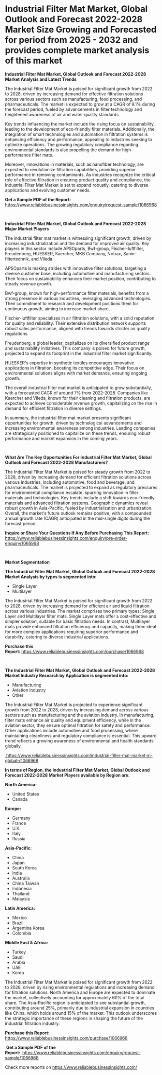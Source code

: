 <p><h1>Industrial Filter Mat Market, Global Outlook and Forecast 2022-2028 Market Size Growing and Forecasted for period from 2025 - 2032 and provides complete market analysis of this market</h1></p><p><strong>Industrial Filter Mat Market, Global Outlook and Forecast 2022-2028 Market Analysis and Latest Trends</strong></p>
<p><p>The Industrial Filter Mat Market is poised for significant growth from 2022 to 2028, driven by increasing demand for effective filtration solutions across various sectors such as manufacturing, food processing, and pharmaceuticals. The market is expected to grow at a CAGR of 9.1% during the forecast period, fueled by advancements in filter technology and heightened awareness of air and water quality standards. </p><p>Key trends influencing the market include the rising focus on sustainability, leading to the development of eco-friendly filter materials. Additionally, the integration of smart technologies and automation in filtration systems is enhancing efficiency and performance, appealing to industries seeking to optimize operations. The growing regulatory compliance regarding environmental standards is also propelling the demand for high-performance filter mats. </p><p>Moreover, innovations in materials, such as nanofiber technology, are expected to revolutionize filtration capabilities, providing superior performance in removing contaminants. As industries recognize the critical role of effective filtration in ensuring product quality and compliance, the Industrial Filter Mat Market is set to expand robustly, catering to diverse applications and evolving customer needs.</p></p>
<p><strong>Get a Sample PDF of the Report:&nbsp;</strong> <a href="https://www.reliablebusinessinsights.com/enquiry/request-sample/1066968?utm_campaign=3074&utm_medium=2&utm_source=Github&utm_content=ia&utm_term=21032025&utm_id=industrial-filter-mat-market-global-outlook-and-forecast-2022-2028">https://www.reliablebusinessinsights.com/enquiry/request-sample/1066968</a></p>
<p>&nbsp;</p>
<p><strong>Industrial Filter Mat Market, Global Outlook and Forecast 2022-2028 Major Market Players</strong></p>
<p><p>The industrial filter mat market is witnessing significant growth, driven by increasing industrialization and the demand for improved air quality. Key players in this sector include APSOparts, Bwf-group, Fischer-luftfilter, Freudenberg, HUESKER, Kaercher, MKB Company, Notrax, Sanin-filtertechnik, and Vileda.</p><p>APSOparts is making strides with innovative filter solutions, targeting a diverse customer base, including automotive and manufacturing sectors. Their focus on sustainability enhances their market position, contributing to steady revenue growth.</p><p>Bwf-group, known for high-performance filter materials, benefits from a strong presence in various industries, leveraging advanced technologies. Their commitment to research and development positions them for continuous growth, aiming to increase market share.</p><p>Fischer-luftfilter specializes in air filtration solutions, with a solid reputation for quality and reliability. Their extensive distribution network supports robust sales performance, aligned with trends towards stricter air quality regulations.</p><p>Freudenberg, a global leader, capitalizes on its diversified product range and sustainability initiatives. This company is poised for future growth, projected to expand its footprint in the industrial filter market significantly.</p><p>HUESKER's expertise in synthetic textiles encourages innovative applications in filtration, boosting its competitive edge. Their focus on environmental solutions aligns with market demands, ensuring ongoing growth.</p><p>The overall industrial filter mat market is anticipated to grow substantially, with a forecasted CAGR of around 7% from 2022-2028. Companies like Kaercher and Vileda, known for their cleaning and filtration products, are expected to achieve considerable revenue growth, capitalizing on the rise in demand for efficient filtration in diverse settings.</p><p>In summary, the industrial filter mat market presents significant opportunities for growth, driven by technological advancements and increasing environmental awareness among industries. Leading companies are strategically positioned to capitalize on these trends, ensuring robust performance and market expansion in the coming years.</p></p>
<p>&nbsp;</p>
<p><strong>What Are The Key Opportunities For Industrial Filter Mat Market, Global Outlook and Forecast 2022-2028 Manufacturers?</strong></p>
<p><p>The Industrial Filter Mat Market is poised for steady growth from 2022 to 2028, driven by increasing demand for efficient filtration solutions across various industries, including automotive, food and beverage, and pharmaceuticals. The market is projected to expand as regulatory pressures for environmental compliance escalate, spurring innovation in filter materials and technologies. Key trends include a shift towards eco-friendly materials and advanced filtration systems. Geographic dynamics reveal robust growth in Asia-Pacific, fueled by industrialization and urbanization. Overall, the market's future outlook remains positive, with a compounded annual growth rate (CAGR) anticipated in the mid-single digits during the forecast period.</p></p>
<p><strong>Inquire or Share Your Questions If Any Before Purchasing This Report:</strong> <a href="https://www.reliablebusinessinsights.com/enquiry/pre-order-enquiry/1066968?utm_campaign=3074&utm_medium=2&utm_source=Github&utm_content=ia&utm_term=21032025&utm_id=industrial-filter-mat-market-global-outlook-and-forecast-2022-2028">https://www.reliablebusinessinsights.com/enquiry/pre-order-enquiry/1066968</a></p>
<p>&nbsp;</p>
<p><strong>Market Segmentation</strong></p>
<p><strong>The Industrial Filter Mat Market, Global Outlook and Forecast 2022-2028 Market Analysis by types is segmented into:</strong></p>
<p><ul><li>Single Layer</li><li>Multilayer</li></ul></p>
<p><p>The Industrial Filter Mat Market is poised for significant growth from 2022 to 2028, driven by increasing demand for efficient air and liquid filtration across various industries. The market comprises two primary types: Single Layer and Multilayer filter mats. Single Layer mats offer a cost-effective and simpler solution, suitable for basic filtration needs. In contrast, Multilayer mats provide enhanced filtration efficiency and capacity, making them ideal for more complex applications requiring superior performance and durability, catering to diverse industrial applications.</p></p>
<p><strong>Purchase this Report:&nbsp;</strong><a href="https://www.reliablebusinessinsights.com/purchase/1066968?utm_campaign=3074&utm_medium=2&utm_source=Github&utm_content=ia&utm_term=21032025&utm_id=industrial-filter-mat-market-global-outlook-and-forecast-2022-2028">https://www.reliablebusinessinsights.com/purchase/1066968</a></p>
<p>&nbsp;</p>
<p><strong>The Industrial Filter Mat Market, Global Outlook and Forecast 2022-2028 Market Industry Research by Application is segmented into:</strong></p>
<p><ul><li>Manufacturing</li><li>Aviation Industry</li><li>Other</li></ul></p>
<p><p>The Industrial Filter Mat Market is projected to experience significant growth from 2022 to 2028, driven by increasing demand across various sectors such as manufacturing and the aviation industry. In manufacturing, filter mats enhance air quality and equipment efficiency, while in the aviation sector, they ensure optimal filtration for safety and performance. Other applications include automotive and food processing, where maintaining cleanliness and regulatory compliance is essential. This upward trend reflects a growing awareness of environmental and health standards globally.</p></p>
<p><a href="https://www.reliablebusinessinsights.com/industrial-filter-mat-market-in-global-r1066968?utm_campaign=3074&utm_medium=2&utm_source=Github&utm_content=ia&utm_term=21032025&utm_id=industrial-filter-mat-market-global-outlook-and-forecast-2022-2028">&nbsp;https://www.reliablebusinessinsights.com/industrial-filter-mat-market-in-global-r1066968</a></p>
<p><strong>In terms of Region, the Industrial Filter Mat Market, Global Outlook and Forecast 2022-2028 Market Players available by Region are:</strong></p>
<p>
    <p> <strong> North America: </strong>
        <ul>
            <li>United States</li>
            <li>Canada</li>
        </ul>
        </p> 
    <p> <strong> Europe: </strong>
        <ul>
            <li>Germany</li>
            <li>France</li>
            <li>U.K.</li>
            <li>Italy</li>
            <li>Russia</li>
        </ul>
        </p> 
    <p> <strong> Asia-Pacific: </strong>
        <ul>
            <li>China</li>
            <li>Japan</li>
            <li>South Korea</li>
            <li>India</li>
            <li>Australia</li>
            <li>China Taiwan</li>
            <li>Indonesia</li>
            <li>Thailand</li>
            <li>Malaysia</li>
        </ul>
        </p> 
    <p> <strong> Latin America: </strong>
        <ul>
            <li>Mexico</li>
            <li>Brazil</li>
            <li>Argentina Korea</li>
            <li>Colombia</li>
        </ul>
        </p> 
    <p> <strong> Middle East & Africa: </strong>
        <ul>
            <li>Turkey</li>
            <li>Saudi</li>
            <li>Arabia</li>
            <li>UAE</li>
            <li>Korea</li>
        </ul>
    </p>
    </p>
<p><p>The Industrial Filter Mat Market is poised for significant growth from 2022 to 2028, driven by rising environmental regulations and increasing demand for filtration solutions. North America and Europe are expected to dominate the market, collectively accounting for approximately 60% of the total share. The Asia-Pacific region is anticipated to see substantial growth, contributing around 25%, primarily due to industrial expansion in countries like China, which holds around 15% of the market. This outlook underscores the strategic importance of these regions in shaping the future of the industrial filtration industry.</p></p>
<p><strong>Purchase this Report: </strong><a href="https://www.reliablebusinessinsights.com/purchase/1066968?utm_campaign=3074&utm_medium=2&utm_source=Github&utm_content=ia&utm_term=21032025&utm_id=industrial-filter-mat-market-global-outlook-and-forecast-2022-2028">https://www.reliablebusinessinsights.com/purchase/1066968</a></p>
<p>&nbsp;<strong>Get a Sample PDF of the Report:&nbsp;&nbsp;</strong><a href="https://www.reliablebusinessinsights.com/enquiry/request-sample/1066968?utm_campaign=3074&utm_medium=2&utm_source=Github&utm_content=ia&utm_term=21032025&utm_id=industrial-filter-mat-market-global-outlook-and-forecast-2022-2028">https://www.reliablebusinessinsights.com/enquiry/request-sample/1066968</a></p>
<p><strong></strong></p>
<p>Check more reports on <a href="https://www.reliablebusinessinsights.com/?utm_campaign=3074&utm_medium=2&utm_source=Github&utm_content=ia&utm_term=21032025&utm_id=industrial-filter-mat-market-global-outlook-and-forecast-2022-2028">https://www.reliablebusinessinsights.com/</a></p>